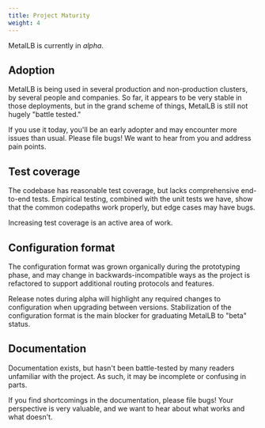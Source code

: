 ```yaml
---
title: Project Maturity
weight: 4
---
```


MetalLB is currently in *alpha*.

## Adoption

MetalLB is being used in several production and non-production
clusters, by several people and companies. So far, it appears to be
very stable in those deployments, but in the grand scheme of things,
MetalLB is still not hugely "battle tested."

If you use it today, you'll be an early adopter and may encounter more
issues than usual. Please file bugs! We want to hear from you and
address pain points.

## Test coverage

The codebase has reasonable test coverage, but lacks comprehensive
end-to-end tests. Empirical testing, combined with the unit tests we
have, show that the common codepaths work properly, but edge cases may
have bugs.

Increasing test coverage is an active area of work.

## Configuration format

The configuration format was grown organically during the prototyping
phase, and may change in backwards-incompatible ways as the project is
refactored to support additional routing protocols and features.

Release notes during alpha will highlight any required changes to
configuration when upgrading between versions. Stabilization of the
configuration format is the main blocker for graduating MetalLB to
"beta" status.

## Documentation

Documentation exists, but hasn't been battle-tested by many readers
unfamiliar with the project. As such, it may be incomplete or
confusing in parts.

If you find shortcomings in the documentation, please file bugs! Your
perspective is very valuable, and we want to hear about what works and
what doesn't.
